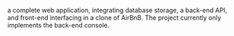 a complete web application, integrating database storage, a back-end API, and front-end interfacing in a clone of AirBnB. The project currently only implements the back-end console.
